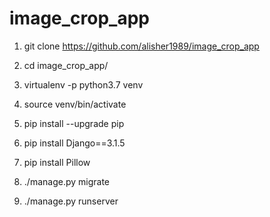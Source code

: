 # image_crop_app

1) git clone https://github.com/alisher1989/image_crop_app

2) cd image_crop_app/

3) virtualenv -p python3.7 venv

4) source venv/bin/activate

5) pip install --upgrade pip

6) pip install Django==3.1.5

7) pip install Pillow

8) ./manage.py migrate

9) ./manage.py runserver


